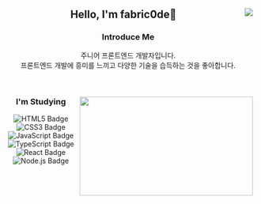 <div align="center">
  
   <img align="right" src="https://github-readme-stats.vercel.app/api/top-langs/?username=fabric0de&layout=compact&theme=nord&hide_border=true" />
  
## Hello, I'm fabric0de🙌
  

 ### Introduce Me  
  주니어 프론트엔드 개발자입니다.</br>
  프론트엔드 개발에 흥미를 느끼고 다양한 기술을 습득하는 것을 좋아합니다.
 

  <br>
 
</div>


<div align="center">
  
  <img width="350" height="200" align="right" src="https://github-readme-stats.vercel.app/api?username=fabric0de&show_icons=true">
  
   ### I'm Studying
 
  <img src='https://img.shields.io/badge/-HTML5-e34f26?style=flat&logo=HTML5&logoColor=white' alt='HTML5 Badge'/> 
  <img src='https://img.shields.io/badge/-CSS3-1572B6?style=flat&logo=CSS3&logoColor=white' alt='CSS3 Badge'/>
  <img src='https://img.shields.io/badge/-JavaScript-f1e05a?style=flat&logo=JavaScript&logoColor=white' alt='JavaScript Badge'/>
  <img src='https://img.shields.io/badge/-TypeScript-3178c6?style=flat&logo=TypeScript&logoColor=white' alt='TypeScript Badge'/>
  <img src='https://img.shields.io/badge/-React-61DAFB?style=flat&logo=React&logoColor=white' alt='React Badge'/>
  <img src='https://img.shields.io/badge/-Node.js-339933?style=flat&logo=Node.js&logoColor=white' alt='Node.js Badge'/>
 
</div>
